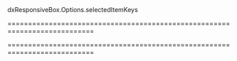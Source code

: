 <!--id-->dxResponsiveBox.Options.selectedItemKeys<!--/id-->
===========================================================================
<!--hidden--><!--/hidden-->
===========================================================================

